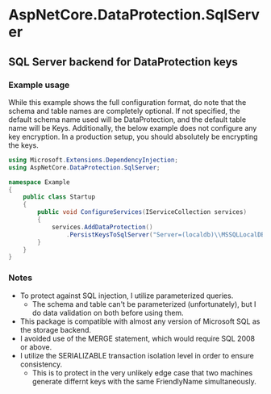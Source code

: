 # AspNetCore.DataProtection.SqlServer
## SQL Server backend for DataProtection keys

### Example usage

While this example shows the full configuration format, do note that the schema and table names are completely optional. If not specified, the default schema name used will be DataProtection, and the default table name will be Keys. Additionally, the below example does not configure any key encryption. In a production setup, you should absolutely be encrypting the keys.

```cs
using Microsoft.Extensions.DependencyInjection;
using AspNetCore.DataProtection.SqlServer;

namespace Example
{
    public class Startup
    {
        public void ConfigureServices(IServiceCollection services)
        {
            services.AddDataProtection()
                .PersistKeysToSqlServer("Server=(localdb)\\MSSQLLocalDB;Database=Example;Trusted_Connection=True;", "SchemaName", "TableName");
        }
    }
}
```

### Notes

* To protect against SQL injection, I utilize parameterized queries.
  * The schema and table can't be parameterized (unfortunately), but I do data validation on both before using them.
* This package is compatible with almost any version of Microsoft SQL as the storage backend.
* I avoided use of the MERGE statement, which would require SQL 2008 or above.
* I utilize the SERIALIZABLE transaction isolation level in order to ensure consistency.
  * This is to protect in the very unlikely edge case that two machines generate differnt keys with the same FriendlyName simultaneously.